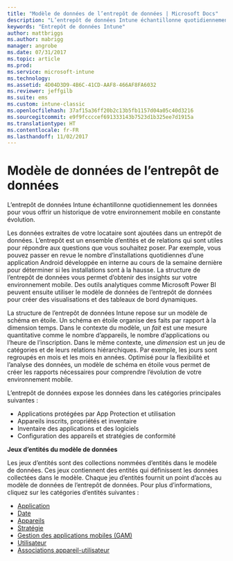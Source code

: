 ```yaml
---
title: "Modèle de données de l’entrepôt de données | Microsoft Docs"
description: "L’entrepôt de données Intune échantillonne quotidiennement les données pour vous offrir un historique de votre environnement mobile en constante évolution."
keywords: "Entrepôt de données Intune"
author: mattbriggs
ms.author: mabrigg
manager: angrobe
ms.date: 07/31/2017
ms.topic: article
ms.prod: 
ms.service: microsoft-intune
ms.technology: 
ms.assetid: 4D04D3D9-4B6C-41CD-AAF8-466AF8FA6032
ms.reviewer: jeffgilb
ms.suite: ems
ms.custom: intune-classic
ms.openlocfilehash: 37af15a36ff20b2c13b5fb1157d04a05c40d3216
ms.sourcegitcommit: e9f9fccccef691333143b7523d1b325ee7d1915a
ms.translationtype: HT
ms.contentlocale: fr-FR
ms.lasthandoff: 11/02/2017
---
```

# <a name="data-warehouse-data-model"></a>Modèle de données de l’entrepôt de données

L’entrepôt de données Intune échantillonne quotidiennement les données pour vous offrir un historique de votre environnement mobile en constante évolution.

Les données extraites de votre locataire sont ajoutées dans un entrepôt de données. L’entrepôt est un ensemble d’entités et de relations qui sont utiles pour répondre aux questions que vous souhaitez poser. Par exemple, vous pouvez passer en revue le nombre d’installations quotidiennes d’une application Android développée en interne au cours de la semaine dernière pour déterminer si les installations sont à la hausse. La structure de l’entrepôt de données vous permet d’obtenir des insights sur votre environnement mobile. Des outils analytiques comme Microsoft Power BI peuvent ensuite utiliser le modèle de données de l’entrepôt de données pour créer des visualisations et des tableaux de bord dynamiques.

La structure de l’entrepôt de données Intune repose sur un modèle de schéma en étoile. Un schéma en étoile organise des faits par rapport à la dimension temps. Dans le contexte du modèle, un *fait* est une mesure quantitative comme le nombre d’appareils, le nombre d’applications ou l’heure de l’inscription. Dans le même contexte, une *dimension* est un jeu de catégories et de leurs relations hiérarchiques. Par exemple, les jours sont regroupés en mois et les mois en années. Optimisé pour la flexibilité et l’analyse des données, un modèle de schéma en étoile vous permet de créer les rapports nécessaires pour comprendre l’évolution de votre environnement mobile.

L’entrepôt de données expose les données dans les catégories principales suivantes :
  -  Applications protégées par App Protection et utilisation
  -  Appareils inscrits, propriétés et inventaire
  -  Inventaire des applications et des logiciels
  -  Configuration des appareils et stratégies de conformité

**Jeux d’entités du modèle de données**

Les jeux d’entités sont des collections nommées d’entités dans le modèle de données. Ces jeux contiennent des entités qui définissent les données collectées dans le modèle. Chaque jeu d’entités fournit un point d’accès au modèle de données de l’entrepôt de données. Pour plus d’informations, cliquez sur les catégories d’entités suivantes :

  -  [Application](reports-ref-application.md)
  -  [Date](reports-ref-date.md)
  -  [Appareils](reports-ref-devices.md)
  -  [Stratégie](reports-ref-policy.md)
  -  [Gestion des applications mobiles (GAM)](reports-ref-mobile-app-management.md)
  -  [Utilisateur](reports-ref-user.md)
  -  [Associations appareil-utilisateur](reports-ref-user-device.md)